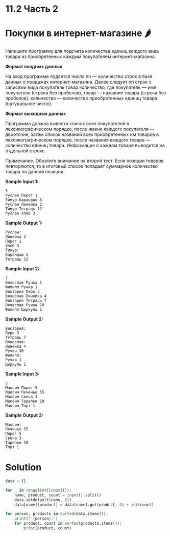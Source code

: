 # 11.2 Часть 2
# Покупки в интернет-магазине 🌶️
Напишите программу для подсчета количества единиц каждого вида товара из приобретенных каждым покупателем интернет-магазина.

**Формат входных данных**

На вход программе подается число nn — количество строк в базе данных о продажах интернет-магазина. Далее следует nn строк с записями вида покупатель товар количество, где покупатель — имя покупателя (строка без пробелов), товар — название товара (строка без пробелов), количество — количество приобретенных единиц товара (натуральное число).

**Формат выходных данных**

Программа должна вывести список всех покупателей в лексикографическом порядке, после имени каждого покупателя — двоеточие, затем список названий всех приобретенных им товаров в лексикографическом порядке, после названия каждого товара — количество единиц товара. Информация о каждом товаре выводится на отдельной строке.

Примечание. Обратите внимание на второй тест. Если позиции товаров повторяются, то в итоговый список попадает суммарное количество товара по данной позиции.

**Sample Input 1:**
```
5
Руслан Пирог 1
Тимур Карандаш 5
Руслан Линейка 2
Тимур Тетрадь 12
Руслан Хлеб 3
```
**Sample Output 1:**
```
Руслан:
Линейка 2
Пирог 1
Хлеб 3
Тимур:
Карандаш 5
Тетрадь 12
```
**Sample Input 2:**
```
7
Вячеслав Ручка 1
Филипп Ручка 1
Виктория Перо 3
Вячеслав Линейка 4
Виктория Тетрадь 7
Вячеслав Ручка 29
Филипп Циркуль 1
```
**Sample Output 2:**
```
Виктория:
Перо 3
Тетрадь 7
Вячеслав:
Линейка 4
Ручка 30
Филипп:
Ручка 1
Циркуль 1
```
**Sample Input 3:**
```
5
Максим Пирог 5
Максим Печенье 55
Максим Свеча 3
Максим Тарелки 10
Максим Торт 1
```
**Sample Output 3:**
```
Максим:
Печенье 55
Пирог 5
Свеча 3
Тарелки 10
Торт 1
```

# Solution
```python
data = {}

for _ in range(int(input())):
    name, product, count = input().split()
    data.setdefault(name, {})
    data[name][product] = data[name].get(product, 0) + int(count)

for person, products in sorted(data.items()):
    print(f'{person}:')
    for product, count in sorted(products.items()):
        print(product, count)
```